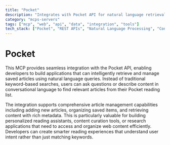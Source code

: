 ```yaml
---
title: "Pocket"
description: "Integrates with Pocket API for natural language retrieval and management of saved articles."
category: "mcps-servers"
tags: ["mcp", "web", "api", "data", "integration", "tools"]
tech_stack: ["Pocket", "REST APIs", "Natural Language Processing", "Content Management"]
---
```


# Pocket

This MCP provides seamless integration with the Pocket API, enabling developers to build applications that can intelligently retrieve and manage saved articles using natural language queries. Instead of traditional keyword-based searches, users can ask questions or describe content in conversational language to find relevant articles from their Pocket reading list.

The integration supports comprehensive article management capabilities including adding new articles, organizing saved items, and retrieving content with rich metadata. This is particularly valuable for building personalized reading assistants, content curation tools, or research applications that need to access and organize web content efficiently. Developers can create smarter reading experiences that understand user intent rather than just matching keywords.
